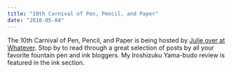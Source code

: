```yaml
---
title: "10th Carnival of Pen, Pencil, and Paper"
date: "2010-05-04"
---
```


The 10th Carnival of Pen, Pencil, and Paper is being hosted by [Julie over at Whatever](http://okami-whatever.blogspot.com/2010/05/10th-carnival-of-pen-pencil-and-paper.html). Stop by to read through a great selection of posts by all your favorite fountain pen and ink bloggers. My Iroshizuku Yama-budo review is featured in the ink section.
